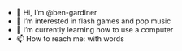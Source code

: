 - 👋 Hi, I’m @ben-gardiner
- 👀 I’m interested in flash games and pop music
- 🌱 I’m currently learning how to use a computer
- 📫 How to reach me: with words
